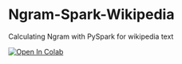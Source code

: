 # Ngram-Spark-Wikipedia
Calculating Ngram with PySpark for wikipedia text

[![Open In Colab](https://colab.research.google.com/assets/colab-badge.svg)](https://colab.research.google.com/drive/1aevaYj5zy76PU1YvxThGnT0L5a05Ycvx?usp=sharing)
